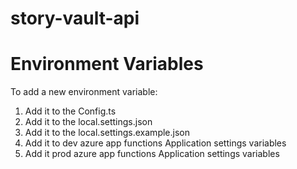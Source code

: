 # story-vault-api

# Environment Variables

To add a new environment variable:

1. Add it to the Config.ts
2. Add it to the local.settings.json
3. Add it to the local.settings.example.json
4. Add it to dev azure app functions Application settings variables
5. Add it prod azure app functions Application settings variables
